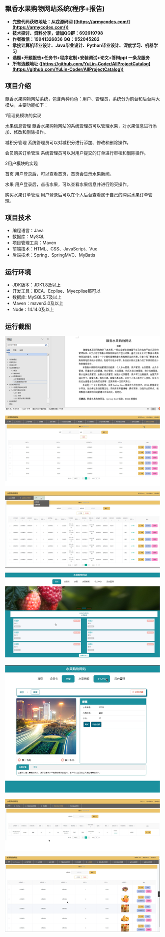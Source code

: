 ## 飘香水果购物网站系统(程序+报告)

- <b>完整代码获取地址：从戎源码网 ([https://armycodes.com/](https://armycodes.com/))</b>
- <b>技术探讨、资料分享，请加QQ群：692619798</b> 
- <b>作者微信：19941326836  QQ：952045282</b> 
- <b>承接计算机毕业设计、Java毕业设计、Python毕业设计、深度学习、机器学习</b>
- <b>选题+开题报告+任务书+程序定制+安装调试+论文+答辩ppt 一条龙服务</b>
- <b>所有选题地址 ([https://github.com/YuLin-Coder/AllProjectCatalog](https://github.com/YuLin-Coder/AllProjectCatalog)) </b>

## 项目介绍
飘香水果购物网站系统，包含两种角色：用户、管理员，系统分为前台和后台两大模块，主要功能如下：

1管理员模块的实现

水果信息管理
飘香水果购物网站的系统管理员可以管理水果，对水果信息进行添加、修改和删除操作。

减积分管理
系统管理员可以对减积分进行添加、修改和删除操作。

会员购买订单管理
系统管理员可以对用户提交的订单进行审核和删除操作。


2用户模块的实现

首页
用户登录后，可以查看首页，首页会显示水果新闻。

水果
用户登录后，点击水果，可以查看水果信息并进行购买操作。

购买水果订单管理
用户登录后可以在个人后台查看属于自己的购买水果订单管理。

## 项目技术
- 编程语言：Java
- 数据库：MySQL
- 项目管理工具：Maven
- 前端技术：HTML、CSS、JavaScript、Vue
- 后端技术：Spring、SpringMVC、MyBatis

## 运行环境
- JDK版本：JDK1.8及以上
- 开发工具：IDEA、Ecplise、Myecplise都可以
- 数据库: MySQL5.7及以上
- Maven：maven3.0及以上
- Node：14.14.0及以上

## 运行截图
![](screenshot/1.png)

![](screenshot/2.png)

![](screenshot/3.png)

![](screenshot/4.png)

![](screenshot/5.png)

![](screenshot/6.png)

![](screenshot/7.png)
